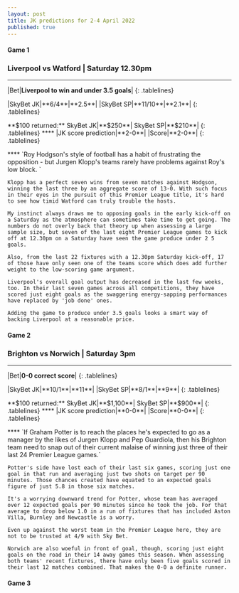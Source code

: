```yaml
---
layout: post
title: JK predictions for 2-4 April 2022
published: true
---
```

#### Game 1
### Liverpool vs Watford | Saturday 12.30pm
****
<style>
.tablelines table, .tablelines td, .tablelines th {
        border: 1px solid black;
        }
td {
    padding-right: 15px;
}
td {
    padding-left: 5px;
}
</style>
|Bet|**Liverpool to win and under 3.5 goals**|
{: .tablelines}
<p></p>
<style>
.tablelines table, .tablelines td, .tablelines th {
        border: 1px solid black;
        }
td {
    padding-right: 15px;
}
td {
    padding-left: 5px;
}
</style>
|SkyBet JK|**6/4**|**2.5**|
|SkyBet SP|**11/10**|**2.1**|
{: .tablelines}
<p></p>
<style>
.tablelines table, .tablelines td, .tablelines th {
        border: 1px solid black;
        }
td {
    padding-right: 15px;
}
td {
    padding-left: 5px;
}
</style>
**$100 returned:**
<style>
.tablelines table, .tablelines td, .tablelines th {
        border: 1px solid black;
        }
td {
    padding-right: 15px;
}
td {
    padding-left: 5px;
}
</style>
SkyBet JK|**$250**|
SkyBet SP|**$210**|
{: .tablelines}
****
<style>
.tablelines table, .tablelines td, .tablelines th {
        border: 1px solid black;
        }
td {
    padding-right: 15px;
}
td {
    padding-left: 5px;
}
</style>
|JK score prediction|**2-0**|
|Score|**2-0**|
{: .tablelines}
<p></p>
****
`Roy Hodgson's style of football has a habit of frustrating the opposition - but Jurgen Klopp's teams rarely have problems against Roy's low block. `

`Klopp has a perfect seven wins from seven matches against Hodgson, winning the last three by an aggregate score of 13-0. With such focus in their eyes in the pursuit of this Premier League title, it's hard to see how timid Watford can truly trouble the hosts.`

`My instinct always draws me to opposing goals in the early kick-off on a Saturday as the atmosphere can sometimes take time to get going. The numbers do not overly back that theory up when assessing a large sample size, but seven of the last eight Premier League games to kick off at 12.30pm on a Saturday have seen the game produce under 2 5 goals. `

`Also, from the last 22 fixtures with a 12.30pm Saturday kick-off, 17 of those have only seen one of the teams score which does add further weight to the low-scoring game argument.`

`Liverpool's overall goal output has decreased in the last few weeks, too. In their last seven games across all competitions, they have scored just eight goals as the swaggering energy-sapping performances have replaced by 'job done' ones.`

`Adding the game to produce under 3.5 goals looks a smart way of backing Liverpool at a reasonable price.`

#### Game 2
### Brighton vs Norwich | Saturday 3pm
****
<style>
.tablelines table, .tablelines td, .tablelines th {
        border: 1px solid black;
        }
td {
    padding-right: 15px;
}
td {
    padding-left: 5px;
}
</style>
|Bet|**0-0 correct score**|
{: .tablelines}
<p></p>
<style>
.tablelines table, .tablelines td, .tablelines th {
        border: 1px solid black;
        }
td {
    padding-right: 15px;
}
td {
    padding-left: 5px;
}
</style>
|SkyBet JK|**10/1**|**11**|
|SkyBet SP|**8/1**|**9**|
{: .tablelines}
<p></p>
<style>
.tablelines table, .tablelines td, .tablelines th {
        border: 1px solid black;
        }
td {
    padding-right: 15px;
}
td {
    padding-left: 5px;
}
</style>
**$100 returned:**
<style>
.tablelines table, .tablelines td, .tablelines th {
        border: 1px solid black;
        }
td {
    padding-right: 15px;
}
td {
    padding-left: 5px;
}
</style>
SkyBet JK|**$1,100**|
SkyBet SP|**$900**|
{: .tablelines}
****
<style>
.tablelines table, .tablelines td, .tablelines th {
        border: 1px solid black;
        }
td {
    padding-right: 15px;
}
td {
    padding-left: 5px;
}
</style>
|JK score prediction|**0-0**|
|Score|**0-0**|
{: .tablelines}
<p></p>
****
`If Graham Potter is to reach the places he's expected to go as a manager by the likes of Jurgen Klopp and Pep Guardiola, then his Brighton team need to snap out of their current malaise of winning just three of their last 24 Premier League games.`

`Potter's side have lost each of their last six games, scoring just one goal in that run and averaging just two shots on target per 90 minutes. Those chances created have equated to an expected goals figure of just 5.8 in those six matches.`

`It's a worrying downward trend for Potter, whose team has averaged over 12 expected goals per 90 minutes since he took the job. For that average to drop below 1.0 in a run of fixtures that has included Aston Villa, Burnley and Newcastle is a worry.`

`Even up against the worst team in the Premier League here, they are not to be trusted at 4/9 with Sky Bet.`

`Norwich are also woeful in front of goal, though, scoring just eight goals on the road in their 14 away games this season. When assessing both teams' recent fixtures, there have only been five goals scored in their last 12 matches combined. That makes the 0-0 a definite runner.`

#### Game 3
